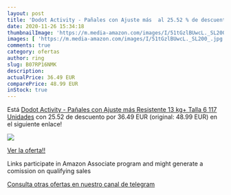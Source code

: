 ```yaml
---
layout: post
title: 'Dodot Activity - Pañales con Ajuste más  al 25.52 % de descuento'
date: 2020-11-26 15:34:18
thumbnailImage: 'https://m.media-amazon.com/images/I/51tGzlBUwcL._SL200_.jpg'
images: [ 'https://m.media-amazon.com/images/I/51tGzlBUwcL._SL200_.jpg' ]
comments: true
category: ofertas
author: ring
slug: B07RP16NMK
description:
actualPrice: 36.49 EUR
comparePrice: 48.99 EUR
inStock: true
---
```


Está [Dodot Activity - Pañales con Ajuste más Resistente 13 kg+  Talla 6  117 Unidades](https://www.amazon.es/dp/B07RP16NMK/?tag=tolees-21) con 25.52 de descuento por 36.49 EUR (original: 48.99 EUR) en el siguiente enlace!

[![](https://m.media-amazon.com/images/I/51tGzlBUwcL._SL200_.jpg)](https://www.amazon.es/dp/B07RP16NMK/?tag=tolees-21)

[Ver la oferta!!](https://www.amazon.es/dp/B07RP16NMK/?tag=tolees-21)

Links participate in Amazon Associate program and might generate a comission on qualifying sales

[Consulta otras ofertas en nuestro canal de telegram](https://t.me/s/ofertas25)
